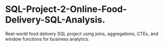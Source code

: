 # SQL-Project-2-Online-Food-Delivery-SQL-Analysis.
Real-world food delivery SQL project using joins, aggregations, CTEs, and window functions for business analytics.
